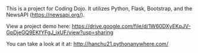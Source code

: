 This is a project for Coding Dojo. It utilizes Python, Flask, Bootstrap, and the NewsAPI (https://newsapi.org/).

View a project demo here: https://drive.google.com/file/d/1W60DXyEKpJV-GpDjeGQ9EKfYFgJ_ixUF/view?usp=sharing

You can take a look at it at: http://hanchu21.pythonanywhere.com/

